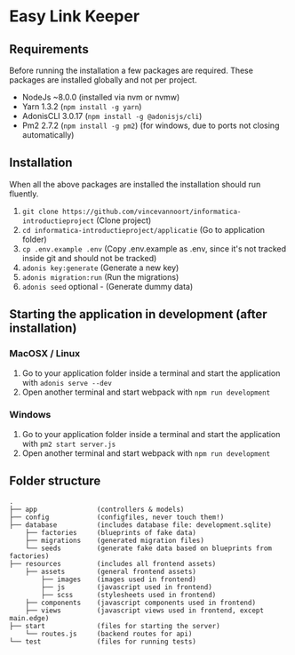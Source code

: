 # Easy Link Keeper

## Requirements
Before running the installation a few packages are required. These packages are installed globally and not per project.
- NodeJs ~8.0.0 (installed via nvm or nvmw)
- Yarn 1.3.2 (```npm install -g yarn```)
- AdonisCLI 3.0.17 (```npm install -g @adonisjs/cli```)
- Pm2 2.7.2 (```npm install -g pm2```) (for windows, due to ports not closing automatically)

## Installation
When all the above packages are installed the installation should run fluently.
1. ```git clone https://github.com/vincevannoort/informatica-introductieproject``` (Clone project)
2. ```cd informatica-introductieproject/applicatie``` (Go to application folder)
3. ```cp .env.example .env``` (Copy .env.example as .env, since it's not tracked inside git and should not be tracked)
4. ```adonis key:generate``` (Generate a new key)
5. ```adonis migration:run``` (Run the migrations)
6. ```adonis seed``` optional - (Generate dummy data)

## Starting the application in development (after installation)
### MacOSX / Linux
1. Go to your application folder inside a terminal and start the application with ```adonis serve --dev```
2. Open another terminal and start webpack with ```npm run development```

### Windows
1. Go to your application folder inside a terminal and start the application with ```pm2 start server.js```
2. Open another terminal and start webpack with ```npm run development```

## Folder structure
```
.
├── app               (controllers & models)
├── config            (configfiles, never touch them!)
├── database          (includes database file: development.sqlite)
    ├── factories     (blueprints of fake data)
    ├── migrations    (generated migration files)
    └── seeds         (generate fake data based on blueprints from factories)
├── resources         (includes all frontend assets)
    ├── assets        (general frontend assets)
        ├── images    (images used in frontend)
        ├── js        (javascript used in frontend)
        ├── scss      (stylesheets used in frontend)
    ├── components    (javascript components used in frontend)
    ├── views         (javascript views used in frontend, except main.edge)
├── start             (files for starting the server)
    └── routes.js     (backend routes for api)
└── test              (files for running tests)
```